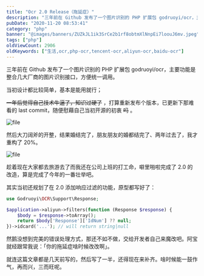 ```yaml
---
title: "Ocr 2.0 Release（拖延症）"
description: "三年前在 Github 发布了一个图片识别的 PHP 扩展包 godruoyi/ocr，主要功能是整合几大厂商的图片识别接口，方便统一调用。"
pubDate: "2020-11-20 08:53:41"
category: "php"
banner: "@images/banners/ZUZkJL1ik3SrCe2b1rf8obtmXlNnpEi7loouJ6mv.jpeg"
tags: ["php"]
oldViewCount: 2906
oldKeywords: ["生活,ocr,php-ocr,tencent-ocr,aliyun-ocr,baidu-ocr"]
---
```


三年前在 Github 发布了一个图片识别的 PHP 扩展包 godruoyi/ocr，主要功能是整合几大厂商的图片识别接口，方便统一调用。

当初设计都比较简单，基本是能用就行；

~~一年后觉得自己技术牛逼了，知识过硬了~~ ，打算重新发布个版本，已更新下那难看的 last commit，随便慰藉自己当初开源的初衷 ~~吗~~ 。

![file](https://images.godruoyi.com/services/202011/20/XxGFVtWBpE1oZrXOKMilhvyEAC37wY5Rz54ICxE8.png)

然后大刀阔斧的开整，结果婚结完了，朋友朋友的婚都结完了、两年过去了，我才重构了 20%。

![file](https://images.godruoyi.com/services/202011/20/0sOuuR4nm7niUNczcpwxX0akfS03wOeWWRzM45gs.png)

趁着现在大家都去旅游去了而我还在公司上班的打工命，噼里啪啦完成了 2.0 的改造，算是完成了今年的一番壮举吧。

其实当初还规划了在 2.0 添加响应过滤的功能，原型都写好了：

```php
use Godruoyi\OCR\Support\Response;

$application->aliyun->filters(function (Response $response) {
    $body = $response->toArray();
    return $body['Response']['IdNum'] ?? null;
})->idcard('...'); // will return string|null
```

然鹅没想到完美的错误处理方式，那还不如不做，交给开发者自己来魔改吧。阿宝就经跟常我说：「你的拖延症啥时候改改啊」。

就连这篇文章都是几天前写的，然后写了一半，还得现在来补齐。啥时候能一鼓作气，再而兴，三而旺呢。
